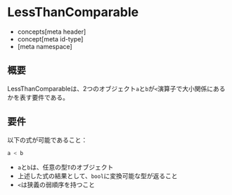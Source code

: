 # LessThanComparable
* concepts[meta header]
* concept[meta id-type]
* [meta namespace]

## 概要
LessThanComparableは、2つのオブジェクト`a`と`b`が`<`演算子で大小関係にあるかを表す要件である。


## 要件
以下の式が可能であること：

```cpp
a < b
```

- `a`と`b`は、任意の型`T`のオブジェクト
- 上述した式の結果として、`bool`に変換可能な型が返ること
- `<`は狭義の弱順序を持つこと

